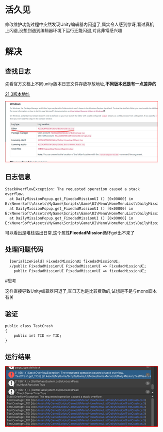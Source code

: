 # 活久见
修改维护功能过程中突然发现Unity编辑器内闪退了,属实令人感到惊讶,看过真机上闪退,没想到遇到编辑器环境下运行还能闪退,对此非常感兴趣

# 解决
## 查找日志
先看官方文档上不同unity版本日志文件存放存放地址,**不同版本还是有一点差异的**

[21.3版本地址](https://docs.unity3d.com/2021.3/Documentation/Manual/LogFiles.html)

![](../Image/EditorLogPath.png)
## 日志信息

```
StackOverflowException: The requested operation caused a stack overflow.
  at DailyMissionPopup.get_FixedadMissionUI () [0x00000] in E:\NeverSoft\Assets\MyGame\Scripts\Game\UI\Menu\HomeMenuList\DailyMission\DailyMissionPopup.cs:19 
  at DailyMissionPopup.get_FixedadMissionUI () [0x00000] in E:\NeverSoft\Assets\MyGame\Scripts\Game\UI\Menu\HomeMenuList\DailyMission\DailyMissionPopup.cs:19 
  at DailyMissionPopup.get_FixedadMissionUI () [0x00000] in E:\NeverSoft\Assets\MyGame\Scripts\Game\UI\Menu\HomeMenuList\DailyMission\DailyMissionPopup.cs:19 
```
可以看出是堆栈溢出日常,这个属性**FixedadMission**循环get出不来了

## 处理问题代码

```  
  [SerializeField] FixedadMissionUI fixedadMissionUI;
  //public FixedadMissionUI FixedadMissionUI => FixedadMissionUI;
    public FixedadMissionUI FixedadMissionUI => fixedadMissionUI;
```
#思考

这样直接导致Unity编辑器闪退了,查日志也是比较费劲的,试想是不是与mono脚本有关

## 验证

```
public class TestCrash
{
    public int TID => TID;
}
```
## 运行结果
![](../Image/stackoverflowdebug.png)
